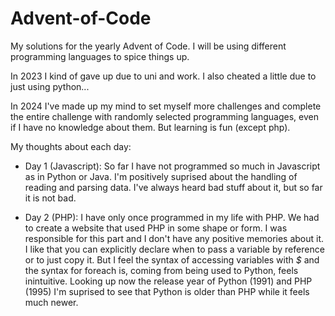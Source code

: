 # Advent-of-Code
My solutions for the yearly Advent of Code. I will be using different programming languages to spice things up.

In 2023 I kind of gave up due to uni and work. I also cheated a little due to just using python...

In 2024 I've made up my mind to set myself more challenges and complete the entire challenge with randomly selected programming languages, even if I have no knowledge about them. But learning is fun (except php).

My thoughts about each day:
- Day 1 (Javascript): So far I have not programmed so much in Javascript as in Python or Java. I'm positively suprised about the handling of reading and parsing data. I've always heard bad stuff about it, but so far it is not bad.

- Day 2 (PHP): I have only once programmed in my life with PHP. We had to create a website that used PHP in some shape or form. I was responsible for this part and I don't have any positive memories about it. I like that you can explicitly declare when to pass a variable by reference or to just copy it. But I feel the syntax of accessing variables with *$* and the syntax for foreach is, coming from being used to Python, feels inintuitive. Looking up now the release year of Python (1991) and PHP (1995) I'm suprised to see that Python is older than PHP while it feels much newer.
